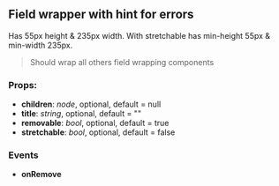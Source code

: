 ## **Field wrapper with hint for errors**

Has 55px height & 235px width.
With stretchable has min-height 55px & min-width 235px.

> Should wrap all others field wrapping components

### Props:

- **children**: _node_, optional, default = null
- **title**: _string_, optional, default = ""
- **removable**: _bool_, optional, default = true
- **stretchable**: _bool_, optional, default = false

### Events

- **onRemove**
